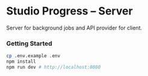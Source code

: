 # Studio Progress – Server

Server for background jobs and API provider for client.

### Getting Started

```bash
cp .env.example .env
npm install
npm run dev # http://localhost:8080
```
